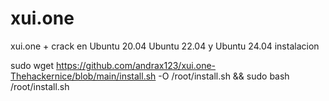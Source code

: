 # xui.one
xui.one + crack en Ubuntu 20.04 Ubuntu 22.04 y Ubuntu 24.04
instalacion

sudo wget  https://github.com/andrax123/xui.one-Thehackernice/blob/main/install.sh -O /root/install.sh && sudo bash /root/install.sh
